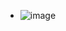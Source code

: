 - ![image](https://user-images.githubusercontent.com/62214428/236634179-be844fef-44f4-4cb7-a3f9-1d5e8b2fa66e.png)
